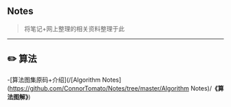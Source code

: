 ## Notes

> 将笔记+网上整理的相关资料整理于此

------

## ✏️ 算法

-[算法图集原码+介绍](/[Algorithm Notes](https://github.com/ConnorTomato/Notes/tree/master/Algorithm Notes)/**《算法图解》**)
